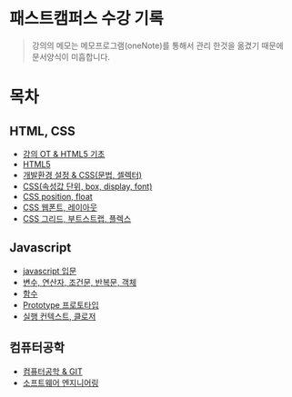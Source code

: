 # 패스트캠퍼스 수강 기록

>강의의 메모는 메모프로그램(oneNote)를 통해서 관리 한것을 옮겼기 때문에  
문서양식이 미흡합니다.

# 목차

## HTML, CSS
- [강의 OT & HTML5 기초](https://github.com/downmix/til/blob/master/html-css/1day.md)
- [HTML5](https://github.com/downmix/til/blob/master/html-css/2day.md)
- [개발환경 설정 & CSS(문법, 셀렉터)](https://github.com/downmix/til/blob/master/html-css/3day.md)
- [CSS(속성값 단위, box, display, font)](https://github.com/downmix/til/blob/master/html-css/4day.md)
- [CSS position, float](https://github.com/downmix/til/blob/master/html-css/6day.md)
- [CSS 웹폰트, 레이아웃](https://github.com/downmix/til/blob/master/html-css/7day.md)
- [CSS 그리드, 부트스트랩, 플렉스](https://github.com/downmix/til/blob/master/html-css/8day.md)


## Javascript
- [javascript 입문](https://github.com/downmix/til/blob/master/javascript/10day.md)
- [변수, 연산자, 조건문, 반복문, 객체](https://github.com/downmix/til/blob/master/javascript/11day.md)
- [함수](https://github.com/downmix/til/blob/master/javascript/12day.md)
- [Prototype 프로토타입](https://github.com/downmix/til/blob/master/javascript/14day.md)
- [실행 컨텍스트, 클로저](https://github.com/downmix/til/blob/master/javascript/16day.md)


## 컴퓨터공학
- [컴퓨터공학 & GIT](https://github.com/downmix/til/blob/master/computer/5day.md)
- [소프트웨어 엔지니어링](https://github.com/downmix/til/blob/master/computer/5day.md)